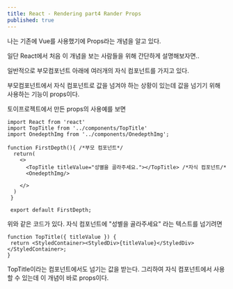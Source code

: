 ```yaml
---
title: React - Rendering part4 Rander Props
published: true
---
```


나는 기존에 Vue를 사용했기에 Props라는 개념을 알고 있다.  

일단 React에서 처음 이 개념을 보는 사람들을 위해 간단하게 설명해보자면..  

일반적으로 부모컴포넌트 아래에 여러개의 자식 컴포넌트를 가지고 있다. 

부모컴포넌트에서 자식 컴포넌트로 값을 넘겨야 하는 상황이 있는데 값을 넘기기 위해 사용하는 기능이 props이다. 

토이프로젝트에서 만든 props의 사용예를 보면

```
import React from 'react'
import TopTitle from '../components/TopTitle'
import OnedepthImg from '../components/OnedepthImg';

function FirstDepth(){ /*부모 컴포넌트*/
  return(
    <>
      <TopTitle titleValue="성별을 골라주세요."></TopTitle> /*자식 컴포넌트/*
      <OnedepthImg/>
      
    </>
  )
 }

 export default FirstDepth;

 ```

 위와 같은 코드가 있다.
 자식 컴포넌트에 "성별을 골라주세요" 라는 텍스트를 넘기려면

 ```
function TopTitle({ titleValue }) {
  return <StyledContainer><StyledDiv>{titleValue}</StyledDiv></StyledContainer>;
}
```

TopTitle이라는 컴포넌트에서도 넘기는 값을 받는다. 그리하여 자식 컴포넌트에서 사용할 수 있는데 이 개념이 바로 props이다.
